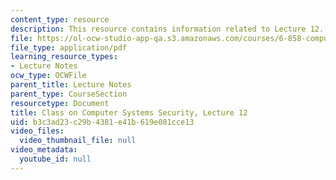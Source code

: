 ```yaml
---
content_type: resource
description: This resource contains information related to Lecture 12.
file: https://ol-ocw-studio-app-qa.s3.amazonaws.com/courses/6-858-computer-systems-security-fall-2014/b3c3ad23c29b4381e41b619e081cce13_MIT6_858F14_lec12.pdf
file_type: application/pdf
learning_resource_types:
- Lecture Notes
ocw_type: OCWFile
parent_title: Lecture Notes
parent_type: CourseSection
resourcetype: Document
title: Class on Computer Systems Security, Lecture 12
uid: b3c3ad23-c29b-4381-e41b-619e081cce13
video_files:
  video_thumbnail_file: null
video_metadata:
  youtube_id: null
---
```

